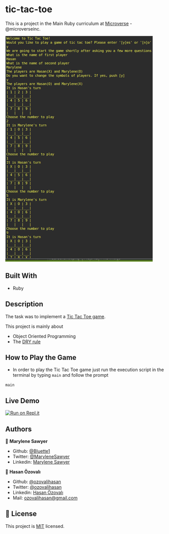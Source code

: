 # tic-tac-toe



This is a project in the Main Ruby curriculum at [Microverse](https:www.microverse.org/) - @microverseinc.


![tic_tac_toe_game](./Screenshot.png)

## Built With

- Ruby

## Description

The task was to implement a [Tic Tac Toe game](https://www.theodinproject.com/courses/ruby-programming/lessons/oop).

This project is mainly about

-  Object Oriented Programming
-  The [DRY rule](https://en.wikipedia.org/wiki/Don%27t_repeat_yourself)

## How to Play the Game

* In order to play the Tic Tac Toe game just run the execution script in the terminal by typing `main` and follow the prompt
```
main
```

## Live Demo


[![Run on Repl.it](https://repl.it/badge/github/ozovalihasan/tic-tac-toe)](https://repl.it/github/ozovalihasan/tic-tac-toe)


## Authors

👤 **Marylene Sawyer**
- Github: [@Bluette1](https://github.com/Bluette1)
- Twitter: [@MaryleneSawyer](https://twitter.com/MaryleneSawyer)
- Linkedin: [Marylene Sawyer](https://www.linkedin.com/in/marylene-sawyer-b4ba1295/)

👤 **Hasan Özovalı**

- Github: [@ozovalihasan](https://github.com/ozovalihasan)
- Twitter: [@ozovalihasan](https://twitter.com/ozovalihasan)
- Linkedin: [Hasan Özovalı](https://www.linkedin.com/in/hasan-ozovali/)
- Mail: [ozovalihasan@gmail.com](ozovalihasan@gmail.com) 

## 📝 License

This project is [MIT](https://opensource.org/licenses/MIT) licensed.